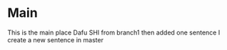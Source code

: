 # Main
This is the main place
Dafu SHI from branch1 then added one sentence
I create a new sentence in master
